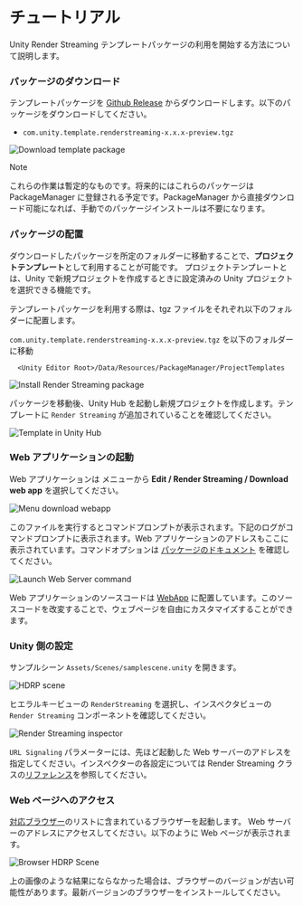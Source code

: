 # チュートリアル

Unity Render Streaming テンプレートパッケージの利用を開始する方法について説明します。

### パッケージのダウンロード

テンプレートパッケージを [Github Release](https://github.com/Unity-Technologies/UnityRenderStreaming/releases) からダウンロードします。以下のパッケージをダウンロードしてください。

- `com.unity.template.renderstreaming-x.x.x-preview.tgz`

![Download template package](../images/download_template_package.png)

> [!NOTE]
> これらの作業は暫定的なものです。将来的にはこれらのパッケージは PackageManager に登録される予定です。PackageManager から直接ダウンロード可能になれば、手動でのパッケージインストールは不要になります。

### パッケージの配置

ダウンロードしたパッケージを所定のフォルダーに移動することで、**プロジェクトテンプレート**として利用することが可能です。
プロジェクトテンプレートとは、Unity で新規プロジェクトを作成するときに設定済みの Unity プロジェクトを選択できる機能です。

テンプレートパッケージを利用する際は、tgz ファイルをそれぞれ以下のフォルダーに配置します。

`com.unity.template.renderstreaming-x.x.x-preview.tgz` を以下のフォルダーに移動

```
  <Unity Editor Root>/Data/Resources/PackageManager/ProjectTemplates
```

![Install Render Streaming package](../images/install_renderstreaming_package.png)

パッケージを移動後、Unity Hub を起動し新規プロジェクトを作成します。テンプレートに `Render Streaming` が追加されていることを確認してください。

![Template in Unity Hub](../images/template_in_unityhub.png)

### Web アプリケーションの起動

Web アプリケーションは メニューから **Edit / Render Streaming / Download web app** を選択してください。

![Menu download webapp](../images/menu_download_webapp.png)

このファイルを実行するとコマンドプロンプトが表示されます。下記のログがコマンドプロンプトに表示されます。Web アプリケーションのアドレスもここに表示されています。コマンドオプションは [パッケージのドキュメント](https://docs.unity3d.com/Packages/com.unity.renderstreaming@latest/jp/webserver.html) を確認してください。

![Launch Web Server command](../images/launch_webserver_cmd.png)

Web アプリケーションのソースコードは [WebApp](WebApp) に配置しています。このソースコードを改変することで、ウェブページを自由にカスタマイズすることができます。

### Unity 側の設定

サンプルシーン `Assets/Scenes/samplescene.unity` を開きます。

![HDRP scene](../images/hdrpscene.png)

ヒエラルキービューの `RenderStreaming` を選択し、インスペクタビューの `Render Streaming` コンポーネントを確認してください。

![Render Streaming inspector](../images/renderstreaming_inspector.png)

`URL Signaling` パラメーターには、先ほど起動した Web サーバーのアドレスを指定してください。インスペクターの各設定については Render Streaming クラスの[リファレンス](class-renderstreaming.md)を参照してください。

### Web ページへのアクセス

[対応ブラウザー](index.md)のリストに含まれているブラウザーを起動します。
Web サーバーのアドレスにアクセスしてください。以下のように Web ページが表示されます。

![Browser HDRP Scene](../images/browser_hdrpscene.png)

上の画像のような結果にならなかった場合は、ブラウザーのバージョンが古い可能性があります。最新バージョンのブラウザーをインストールしてください。